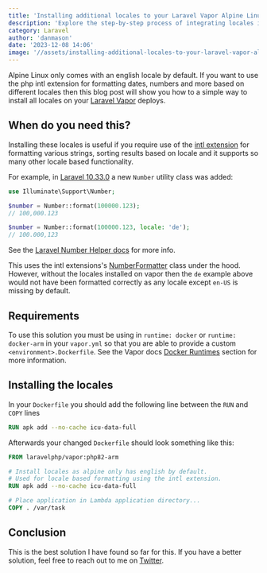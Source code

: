 ```yaml
---
title: 'Installing additional locales to your Laravel Vapor Alpine Linux Docker image'
description: 'Explore the step-by-step process of integrating locales into your Laravel Vapor environment. This guide focuses on the essentials of adding locales to your Dockerfile, ensuring compatibility for a range of locale-based functionalities'
category: Laravel
author: 'danmason'
date: '2023-12-08 14:06'
image: '//assets/installing-additional-locales-to-your-laravel-vapor-alpine-linux-docker-image/card.png'
---
```


Alpine Linux only comes with an english locale by default. If you want to use the php intl extension for formatting dates, numbers and more based on different locales then this blog post will show you how to
a simple way to install all locales on your [Laravel Vapor](https://vapor.laravel.com/) deploys.

<!--more-->

## When do you need this?
Installing these locales is useful if you require use of the [intl extension](https://www.php.net/manual/en/book.intl.php) for formatting various strings, sorting results based on locale and it supports so many other locale
based functionality.

For example, in [Laravel 10.33.0](https://github.com/laravel/framework/releases/tag/v10.33.0) a new `Number` utility class was added:

```php
use Illuminate\Support\Number;

$number = Number::format(100000.123);
// 100,000.123

$number = Number::format(100000.123, locale: 'de');
// 100.000,123
```

See the [Laravel Number Helper docs](https://laravel.com/docs/10.x/helpers#numbers) for more info.

This uses the intl extensions's [NumberFormatter](https://www.php.net/manual/en/class.numberformatter.php) class under the hood. However, without the locales installed on vapor then the `de` example above would not have been
formatted correctly as any locale except `en-US` is missing by default.

## Requirements
To use this solution you must be using in `runtime: docker` or `runtime: docker-arm` in your `vapor.yml` so that you are able to provide a custom `<environment>.Dockerfile`.
See the Vapor docs [Docker Runtimes](https://docs.vapor.build/projects/environments.html#docker-runtimes) section for more information.

## Installing the locales
In your `Dockerfile` you should add the following line between the `RUN` and `COPY` lines

```dockerfile
RUN apk add --no-cache icu-data-full
```

Afterwards your changed `Dockerfile` should look something like this:
```dockerfile
FROM laravelphp/vapor:php82-arm

# Install locales as alpine only has english by default.
# Used for locale based formatting using the intl extension.
RUN apk add --no-cache icu-data-full

# Place application in Lambda application directory...
COPY . /var/task
```

## Conclusion
This is the best solution I have found so far for this. If you have a better solution, feel free to reach out to me on [Twitter](https://twitter.com/danmasonmp).
